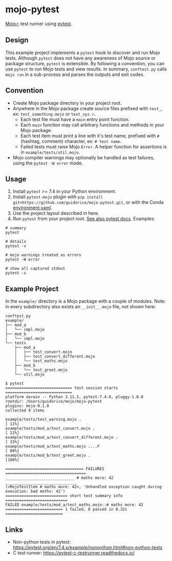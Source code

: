 # mojo-pytest

[Mojo🔥](https://github.com/modularml/mojo)  test runner using [pytest](https://docs.pytest.org).

## Design

This example project implements a `pytest` hook to discover and run Mojo tests. Although `pytest` does not have any
awareness of Mojo source or package structure, `pytest` is extensible. By following a convention, you can use `pytest`
to run Mojo tests and view results. In summary, `conftest.py` calls `mojo run` in a sub-process and parses the outputs
and exit codes.

## Convention

- Create Mojo package directory in your project root.
- Anywhere in the Mojo package create source files prefixed with `test_`, ex: `test_something.mojo` or `test_xyz.🔥`.
  - Each test file must have a `main` entry point function.
  - Each `main` function may call arbitrary functions and methods in your Mojo package.
  - Each test item must print a line with it's test name, prefixed with `#` (hashtag, comment) character, ex: `# test name`.
  - Failed tests must raise Mojo `Error`. A helper function for assertions is in `example/tests/util.mojo`.
- Mojo compiler warnings may optionally be handled as test failures, using the `pytest -W error` mode.

## Usage

1. Install `pytest` >= 7.4 in your Python environment.
2. Install `pytest-mojo` plugin with  `pip install git+https://github.com/guidorice/mojo-pytest.git`, or with the Conda
  [environment.yaml](./environment.yaml).
3. Use the project layout described in here.
4. Run `pytest` from your project root. [See also pytest docs](https://docs.pytest.org). Examples:

```shell
# summary
pytest

# details
pytest -v

# mojo warnings treated as errors
pytest -W error

# show all captured stdout
pytest -s

```

## Example Project

In the `example/` directory is a Mojo package with a couple of modules. Note: in every subdirectory also exists an
`__init__.mojo` file, not shown here:

```shell
conftest.py
example/
├── mod_a
│   └── impl.mojo
├── mod_b
│   └── impl.mojo
└── tests
    ├── mod_a
    │   ├── test_convert.mojo
    │   ├── test_convert_different.mojo
    │   └── test_maths.mojo
    ├── mod_b
    │   └── test_greet.mojo
    └── util.mojo
```

```text
$ pytest
============================= test session starts =============================
platform darwin -- Python 3.11.5, pytest-7.4.0, pluggy-1.0.0
rootdir: /Users/guidorice/mojo/mojo-pytest
plugins: mojo-0.1.0
collected 9 items                                                             

example/tests/test_warning.mojo .                                       [ 11%]
example/tests/mod_a/test_convert.mojo .                                 [ 22%]
example/tests/mod_a/test_convert_different.mojo .                       [ 33%]
example/tests/mod_a/test_maths.mojo ....F                               [ 88%]
example/tests/mod_b/test_greet.mojo .                                   [100%]

================================== FAILURES ===================================
______________________________ # maths more: 42 _______________________________
(<MojoTestItem # maths more: 42>, 'Unhandled exception caught during execution: bad maths: 42')
=========================== short test summary info ===========================
FAILED example/tests/mod_a/test_maths.mojo::# maths more: 42
========================= 1 failed, 8 passed in 0.32s =========================
```

## Links

- Non-python tests in pytest:  https://pytest.org/en/7.4.x/example/nonpython.html#non-python-tests
- C test runner: https://pytest-c-testrunner.readthedocs.io/

